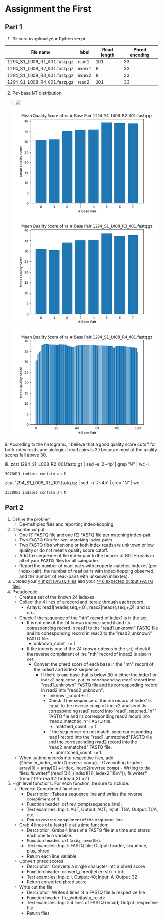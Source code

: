 # Assignment the First

## Part 1
1. Be sure to upload your Python script.

| File name | label | Read length | Phred encoding |
|---|---|---|---|
| 1294_S1_L008_R1_001.fastq.gz | read1 | 101 | 33 |
| 1294_S1_L008_R2_001.fastq.gz | index1 | 8 | 33 |
| 1294_S1_L008_R3_001.fastq.gz | index2 | 8 | 33 |
| 1294_S1_L008_R4_001.fastq.gz | read2 | 101 | 33 |

2. Per-base NT distribution

    i. 
    ![](R1_1.png)
    ![](R2.png)
    ![](R3.png)
    ![](R4.png)
    
ii. According to the histograms, I believe that a good quality score cutoff for both index reads and biological read pairs is 30 because most of the quality scores fall above 30. 

iii. zcat 1294_S1_L008_R2_001.fastq.gz | sed -n '2~4p' | grep "N" | wc -l

    3976613 indices contain an N
zcat 1294_S1_L008_R3_001.fastq.gz | sed -n '2~4p' | grep "N" | wc -l

    3328051 indices contain an N

    
## Part 2
1. Define the problem
    - De-multiplex files and reporting index-hopping. 
2. Describe output
   - One R1 FASTQ file and one R2 FASTQ file per matching index-pair. 
   - Two FASTQ files for non-matching index-pairs
   - Two FASTQ files when one or both index reads are unknown or low quality or do not meet a quality score cutoff. 
   - Add the sequence of the index-pair to the header of BOTH reads in all of your FASTQ files for all categories 
   - Report the number of read-pairs with properly matched indexes (per index-pair), the number of read pairs with index-hopping observed, and the number of read-pairs with unknown index(es).
3. Upload your [4 input FASTQ files](../TEST-input_FASTQ) and your [>=6 expected output FASTQ files](../TEST-output_FASTQ).
4. Pseudocode
    - Create a set of the known 24 indexes. 
    - Collect the 4 lines of a record and iterate through each record. 
        - Arrays: read1[header,seq,+,Q], read2[header,seq,+,Q], and so on...
    - Check if the sequence of the "nth" record of index1 is in the set.
        - If is not one of the 24 known indexes send it and its corresponding record in read1 to the "read1_unknown" FASTQ file and its corresponding record in read2 to the "read2_unknown" FASTQ file.
            - unknown_count += 1. 
        - If the index is one of the 24 known indexes in the set, check if the reverse compliment of the "nth" record of index2 is also in set. 
            - Convert the phred score of each base in the "nth" record of the index1 and index2 sequence.
                - If there is one base that is below 30 in either the index1 or index2 sequence, put its corresponding read1 record into "read1_unknown" FASTQ file and its corresponding record in read2 into "read2_unknown".
                    - unknown_count +=1. 
                    - Check if the sequence of the nth record of index1 is equal to the reverse comp of index2 and send its corresponding read1 record into "read1_matched_"n"" FASTQ file and its corresponding read2 record into "read2_matched_n" FASTQ file. 
                        - matched_count += 1. 
                    - If the sequences do not match, send corresponding read1 record into the "read1_unmatched" FASTQ file and the corresponding read2 record into the "read2_unmatched" FASTQ file. 
                        - unmatched_count += 1. 
    - When putting records into respective files, add @header_index_index2(reverse comp). 
            - Overwriting header: array[0] = array[0] + index, index2(reverse comp)
            - Writing to the files: fh.write(f"{read1[0]}_{index1[1]}_index2[1]}\n")), fh.write(f"{read[1]}\n{read[2]}\n{read[3]}\n")
5. High level functions. For each function, be sure to include:
   - Reverse Compliment function:
        - Description: Takes a sequence line and writes the reverse compliment of it. 
        - Function header: def rev_comp(sequence_line):
        - Test examples: Input: AGT, Output: ACT; Input: TGA, Output: TCA, etc. 
        - Return reverse compliment of the sequence line 
   - Grab 4 lines of a fastq file at a time function:
        - Description: Grabs 4 lines of a FASTQ file at a time and stores each one to a variable. 
        - Function header: def fastq_lines(file):
        - Test examples: Input: FASTQ file; Output: header, sequence, plus, phred
        - Return each line variable
   - Convert phred scores
        - Description: Converts a single character into a phred score
        - Function header: convert_phred(letter: str) -> int:
        - Test examples: Input: I, Output: 40; Input: A, Output: 32
        - Return converted phred score
   - Write out the file
        - Description: Writes 4 lines of a FASTQ file to respective file
        - Function header: file_write(fastq_read):
        - Test examples: Input: 4 lines of FASTQ record; Output: respective file
        - Return files 
